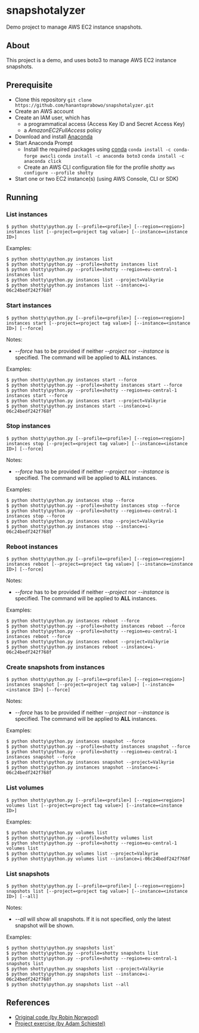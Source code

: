 # snapshotalyzer
Demo project to manage AWS EC2 instance snapshots.

## About

This project is a demo, and uses boto3 to manage AWS EC2 instance snapshots.

## Prerequisite

* Clone this repository
`git clone https://github.com/hanantoprabowo/snapshotalyzer.git`
* Create an AWS account
* Create an IAM user, which has
  * a programmatical access (Access Key ID and Secret Access Key)
  * a *AmazonEC2FullAccess* policy
* Download and install [Anaconda](https://www.anaconda.com/download/)
* Start Anaconda Prompt
  * Install the required packages using [conda](https://www.anaconda.com/download/)
  `conda install -c conda-forge awscli`
  `conda install -c anaconda boto3`
  `conda install -c anaconda click`
  * Create an AWS CLI configuration file for the profile *shotty*
  `aws configure --profile shotty`
* Start one or two EC2 instance(s) (using AWS Console, CLI or SDK)

## Running

### List instances
```
$ python shotty\python.py [--profile=<profile>] [--region=<region>] instances list [--project=<project tag value>] [--instance=<instance ID>]
```

Examples:
```
$ python shotty\python.py instances list
$ python shotty\python.py --profile=shotty instances list
$ python shotty\python.py --profile=shotty --region=eu-central-1 instances list
$ python shotty\python.py instances list --project=Valkyrie
$ python shotty\python.py instances list --instance=i-06c24bedf242f768f
```

### Start instances
```
$ python shotty\python.py [--profile=<profile>] [--region=<region>] instances start [--project=<project tag value>] [--instance=<instance ID>] [--force]
```

Notes:
* *--force* has to be provided if neither *--project* nor *--instance* is specified. The command will be applied to **ALL** instances.

Examples:
```
$ python shotty\python.py instances start --force
$ python shotty\python.py --profile=shotty instances start --force
$ python shotty\python.py --profile=shotty --region=eu-central-1 instances start --force
$ python shotty\python.py instances start --project=Valkyrie
$ python shotty\python.py instances start --instance=i-06c24bedf242f768f
```

### Stop instances
```
$ python shotty\python.py [--profile=<profile>] [--region=<region>] instances stop [--project=<project tag value>] [--instance=<instance ID>] [--force]
```

Notes:
* *--force* has to be provided if neither *--project* nor *--instance* is specified. The command will be applied to **ALL** instances.

Examples:
```
$ python shotty\python.py instances stop --force
$ python shotty\python.py --profile=shotty instances stop --force
$ python shotty\python.py --profile=shotty --region=eu-central-1 instances stop --force
$ python shotty\python.py instances stop --project=Valkyrie
$ python shotty\python.py instances stop --instance=i-06c24bedf242f768f
```

### Reboot instances
```
$ python shotty\python.py [--profile=<profile>] [--region=<region>] instances reboot [--project=<project tag value>] [--instance=<instance ID>] [--force]
```

Notes:
* *--force* has to be provided if neither *--project* nor *--instance* is specified. The command will be applied to **ALL** instances.

Examples:
```
$ python shotty\python.py instances reboot --force
$ python shotty\python.py --profile=shotty instances reboot --force
$ python shotty\python.py --profile=shotty --region=eu-central-1 instances reboot --force
$ python shotty\python.py instances reboot --project=Valkyrie
$ python shotty\python.py instances reboot --instance=i-06c24bedf242f768f
```

### Create snapshots from instances
```
$ python shotty\python.py [--profile=<profile>] [--region=<region>] instances snapshot [--project=<project tag value>] [--instance=<instance ID>] [--force]
```

Notes:
* *--force* has to be provided if neither *--project* nor *--instance* is specified. The command will be applied to **ALL** instances.

Examples:
```
$ python shotty\python.py instances snapshot --force
$ python shotty\python.py --profile=shotty instances snapshot --force
$ python shotty\python.py --profile=shotty --region=eu-central-1 instances snapshot --force
$ python shotty\python.py instances snapshot --project=Valkyrie
$ python shotty\python.py instances snapshot --instance=i-06c24bedf242f768f
```

### List volumes
```
$ python shotty\python.py [--profile=<profile>] [--region=<region>] volumes list [--project=<project tag value>] [--instance=<instance ID>]
```

Examples:
```
$ python shotty\python.py volumes list
$ python shotty\python.py --profile=shotty volumes list
$ python shotty\python.py --profile=shotty --region=eu-central-1 volumes list
$ python shotty\python.py volumes list --project=Valkyrie
$ python shotty\python.py volumes list --instance=i-06c24bedf242f768f
```

### List snapshots
```
$ python shotty\python.py [--profile=<profile>] [--region=<region>] snapshots list [--project=<project tag value>] [--instance=<instance ID>] [--all]
```

Notes:
* *--all* will show all snapshots. If it is not specified, only the latest snapshot will be shown.

Examples:
```
$ python shotty\python.py snapshots list`
$ python shotty\python.py --profile=shotty snapshots list
$ python shotty\python.py --profile=shotty --region=eu-central-1 snapshots list
$ python shotty\python.py snapshots list --project=Valkyrie
$ python shotty\python.py snapshots list --instance=i-06c24bedf242f768f
$ python shotty\python.py snapshots list --all
```

## References

* [Original code (by Robin Norwood)](https://github.com/robin-acloud/snapshotalyzer-30000)
* [Project exercise (by Adam Schiestel)](https://acloud.guru/forums/python-for-beginners/discussion/-LVPUOO90Q6yEaDbIk1w/Completed%20all%209%20exercises)